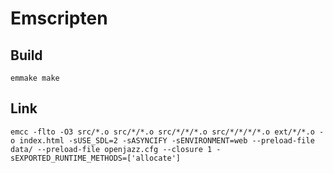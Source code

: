 # Emscripten

## Build

```
emmake make
```

## Link

```
emcc -flto -O3 src/*.o src/*/*.o src/*/*/*.o src/*/*/*/*.o ext/*/*.o -o index.html -sUSE_SDL=2 -sASYNCIFY -sENVIRONMENT=web --preload-file data/ --preload-file openjazz.cfg --closure 1 -sEXPORTED_RUNTIME_METHODS=['allocate']
```
